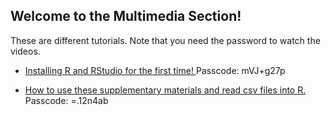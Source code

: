## Welcome to the Multimedia Section!

These are different tutorials. Note that you need the password to watch the videos.

- <a href="https://ksu.zoom.us/rec/share/h-BPfyRZIhfq5XZukEEtmadQQv6H2CacbkKy3UgbcODqsgJxbjOIsGUwude49xUY.k_LCTZ4jhZ8TlWU9?startTime=1706154464000" target="_blank"> Installing R and RStudio for the first time! </a> Passcode: mVJ+g27p

- <a href="https://ksu.zoom.us/rec/share/VQeMhhOOtwWtg3CEksCnaJWUCoa_pfM42qQgq2PZHzW6kJTClbL4D_6ck2M30gtW.kl6-uznWTigSoNl9?startTime=1706680856000" target="_blank"> How to use these supplementary materials and read csv files into R. </a> Passcode: =.12n4ab
